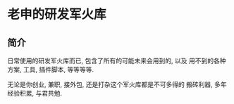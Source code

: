 # 老申的研发军火库

## 简介

日常使用的研发军火库而已, 包含了所有的可能未来会用到的, 以及
用不到的各种方案, 工具, 插件脚本, 等等等等.

无论是你创业, 兼职, 接外包, 还是打杂这个军火库都是不可多得的
搬砖利器, 多年经验积累, 与君共勉.